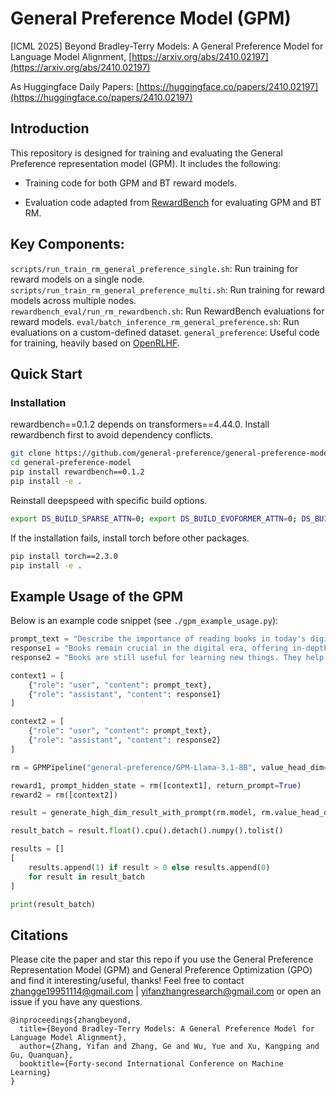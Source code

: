 # General Preference Model (GPM)

[ICML 2025] Beyond Bradley-Terry Models: A General Preference
Model for Language Model Alignment, [https://arxiv.org/abs/2410.02197](https://arxiv.org/abs/2410.02197)

As Huggingface Daily Papers: [https://huggingface.co/papers/2410.02197](https://huggingface.co/papers/2410.02197)

## Introduction

This repository is designed for training and evaluating the General Preference representation model (GPM). It includes the following:

* Training code for both GPM and BT reward models.

* Evaluation code adapted from [RewardBench](https://github.com/allenai/reward-bench) for evaluating GPM and BT RM.

## Key Components:

`scripts/run_train_rm_general_preference_single.sh`: Run training for reward models on a single node. `scripts/run_train_rm_general_preference_multi.sh`: Run training for reward models across multiple nodes.  
`rewardbench_eval/run_rm_rewardbench.sh`: Run RewardBench evaluations for reward models.
`eval/batch_inference_rm_general_preference.sh`: Run evaluations on a custom-defined dataset.
`general_preference`: Useful code for training, heavily based on [OpenRLHF](https://github.com/OpenRLHF/OpenRLHF).

## Quick Start
### Installation
rewardbench==0.1.2 depends on transformers==4.44.0. Install rewardbench first to avoid dependency conflicts. 
```bash
git clone https://github.com/general-preference/general-preference-model
cd general-preference-model
pip install rewardbench==0.1.2
pip install -e .
```
Reinstall deepspeed with specific build options. 
```bash
export DS_BUILD_SPARSE_ATTN=0; export DS_BUILD_EVOFORMER_ATTN=0; DS_BUILD_OPS=1 pip install deepspeed==0.13.5 --no-cache --force-reinstall
```
If the installation fails, install torch before other packages.
```bash
pip install torch==2.3.0
pip install -e .
```

## Example Usage of the GPM

Below is an example code snippet (see `./gpm_example_usage.py`):

```python
prompt_text = "Describe the importance of reading books in today's digital age."
response1 = "Books remain crucial in the digital era, offering in-depth knowledge and fostering critical thinking. They provide a unique, immersive experience that digital media can't replicate, contributing significantly to personal and intellectual growth."
response2 = "Books are still useful for learning new things. They help you relax and can be a good break from screens."

context1 = [
    {"role": "user", "content": prompt_text},
    {"role": "assistant", "content": response1}
]

context2 = [
    {"role": "user", "content": prompt_text},
    {"role": "assistant", "content": response2}
]

rm = GPMPipeline("general-preference/GPM-Llama-3.1-8B", value_head_dim=6)

reward1, prompt_hidden_state = rm([context1], return_prompt=True)
reward2 = rm([context2])

result = generate_high_dim_result_with_prompt(rm.model, rm.value_head_dim, reward1, reward2, prompt_hidden_state)

result_batch = result.float().cpu().detach().numpy().tolist()

results = []
[
    results.append(1) if result > 0 else results.append(0)
    for result in result_batch
]

print(result_batch)
```

## Citations

Please cite the paper and star this repo if you use the General Preference Representation Model (GPM) and General Preference Optimization (GPO) and find it interesting/useful, thanks! Feel free to contact zhangge19951114@gmail.com | yifanzhangresearch@gmail.com or open an issue if you have any questions.

```
@inproceedings{zhangbeyond,
  title={Beyond Bradley-Terry Models: A General Preference Model for Language Model Alignment},
  author={Zhang, Yifan and Zhang, Ge and Wu, Yue and Xu, Kangping and Gu, Quanquan},
  booktitle={Forty-second International Conference on Machine Learning}
}
```
